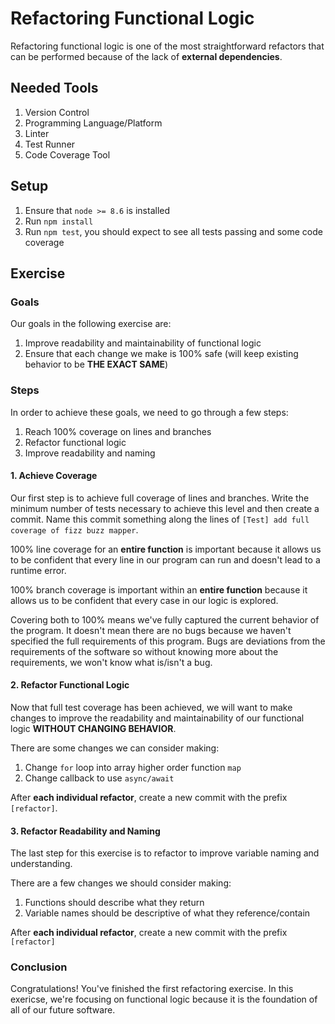 # Refactoring Functional Logic

Refactoring functional logic is one of the most straightforward refactors that can be performed because of the lack of **external dependencies**.

## Needed Tools

1. Version Control
2. Programming Language/Platform
3. Linter
4. Test Runner
5. Code Coverage Tool

## Setup

1. Ensure that `node >= 8.6` is installed
2. Run `npm install`
3. Run `npm test`, you should expect to see all tests passing and some code coverage

## Exercise

### Goals

Our goals in the following exercise are:

1. Improve readability and maintainability of functional logic
2. Ensure that each change we make is 100% safe (will keep existing behavior to be **THE EXACT SAME**)

### Steps

In order to achieve these goals, we need to go through a few steps:

1. Reach 100% coverage on lines and branches
2. Refactor functional logic
3. Improve readability and naming

#### 1. Achieve Coverage

Our first step is to achieve full coverage of lines and branches. Write the minimum number of tests necessary to achieve this level and then create a commit. Name this commit something along the lines of `[Test] add full coverage of fizz buzz mapper`.

100% line coverage for an **entire function** is important because it allows us to be confident that every line in our program can run and doesn't lead to a runtime error.

100% branch coverage is important within an **entire function** because it allows us to be confident that every case in our logic is explored.

Covering both to 100% means we've fully captured the current behavior of the program. It doesn't mean there are no bugs because we haven't specified the full requirements of this program. Bugs are deviations from the requirements of the software so without knowing more about the requirements, we won't know what is/isn't a bug.

#### 2. Refactor Functional Logic

Now that full test coverage has been achieved, we will want to make changes to improve the readability and maintainability of our functional logic **WITHOUT CHANGING BEHAVIOR**. 

There are some changes we can consider making:

1. Change `for` loop into array higher order function `map`
2. Change callback to use `async/await`

After **each individual refactor**, create a new commit with the prefix `[refactor]`.

#### 3. Refactor Readability and Naming

The last step for this exercise is to refactor to improve variable naming and understanding.

There are a few changes we should consider making:

1. Functions should describe what they return
2. Variable names should be descriptive of what they reference/contain

After **each individual refactor**, create a new commit with the prefix `[refactor]`

### Conclusion

Congratulations! You've finished the first refactoring exercise. In this exericse, we're focusing on functional logic because it is the foundation of all of our future software.
